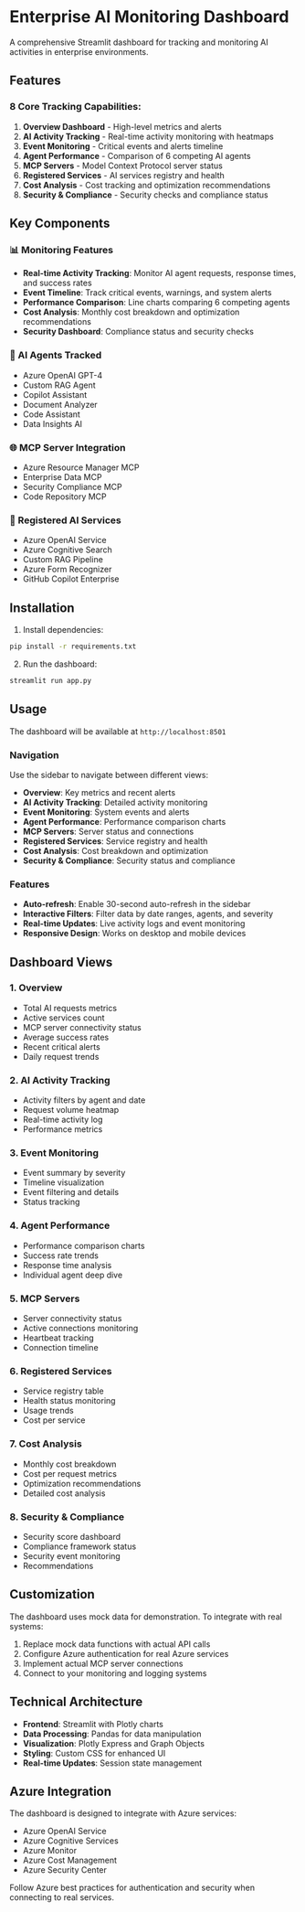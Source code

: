 # Enterprise AI Monitoring Dashboard

A comprehensive Streamlit dashboard for tracking and monitoring AI activities in enterprise environments.

## Features

### 8 Core Tracking Capabilities:

1. **Overview Dashboard** - High-level metrics and alerts
2. **AI Activity Tracking** - Real-time activity monitoring with heatmaps
3. **Event Monitoring** - Critical events and alerts timeline
4. **Agent Performance** - Comparison of 6 competing AI agents
5. **MCP Servers** - Model Context Protocol server status
6. **Registered Services** - AI services registry and health
7. **Cost Analysis** - Cost tracking and optimization recommendations
8. **Security & Compliance** - Security checks and compliance status

## Key Components

### 📊 Monitoring Features
- **Real-time Activity Tracking**: Monitor AI agent requests, response times, and success rates
- **Event Timeline**: Track critical events, warnings, and system alerts
- **Performance Comparison**: Line charts comparing 6 competing agents
- **Cost Analysis**: Monthly cost breakdown and optimization recommendations
- **Security Dashboard**: Compliance status and security checks

### 🤖 AI Agents Tracked
- Azure OpenAI GPT-4
- Custom RAG Agent
- Copilot Assistant
- Document Analyzer
- Code Assistant
- Data Insights AI

### 🌐 MCP Server Integration
- Azure Resource Manager MCP
- Enterprise Data MCP
- Security Compliance MCP
- Code Repository MCP

### 🔧 Registered AI Services
- Azure OpenAI Service
- Azure Cognitive Search
- Custom RAG Pipeline
- Azure Form Recognizer
- GitHub Copilot Enterprise

## Installation

1. Install dependencies:
```bash
pip install -r requirements.txt
```

2. Run the dashboard:
```bash
streamlit run app.py
```

## Usage

The dashboard will be available at `http://localhost:8501`

### Navigation
Use the sidebar to navigate between different views:
- **Overview**: Key metrics and recent alerts
- **AI Activity Tracking**: Detailed activity monitoring
- **Event Monitoring**: System events and alerts
- **Agent Performance**: Performance comparison charts
- **MCP Servers**: Server status and connections
- **Registered Services**: Service registry and health
- **Cost Analysis**: Cost breakdown and optimization
- **Security & Compliance**: Security status and compliance

### Features
- **Auto-refresh**: Enable 30-second auto-refresh in the sidebar
- **Interactive Filters**: Filter data by date ranges, agents, and severity
- **Real-time Updates**: Live activity logs and event monitoring
- **Responsive Design**: Works on desktop and mobile devices

## Dashboard Views

### 1. Overview
- Total AI requests metrics
- Active services count
- MCP server connectivity status
- Average success rates
- Recent critical alerts
- Daily request trends

### 2. AI Activity Tracking
- Activity filters by agent and date
- Request volume heatmap
- Real-time activity log
- Performance metrics

### 3. Event Monitoring
- Event summary by severity
- Timeline visualization
- Event filtering and details
- Status tracking

### 4. Agent Performance
- Performance comparison charts
- Success rate trends
- Response time analysis
- Individual agent deep dive

### 5. MCP Servers
- Server connectivity status
- Active connections monitoring
- Heartbeat tracking
- Connection timeline

### 6. Registered Services
- Service registry table
- Health status monitoring
- Usage trends
- Cost per service

### 7. Cost Analysis
- Monthly cost breakdown
- Cost per request metrics
- Optimization recommendations
- Detailed cost analysis

### 8. Security & Compliance
- Security score dashboard
- Compliance framework status
- Security event monitoring
- Recommendations

## Customization

The dashboard uses mock data for demonstration. To integrate with real systems:

1. Replace mock data functions with actual API calls
2. Configure Azure authentication for real Azure services
3. Implement actual MCP server connections
4. Connect to your monitoring and logging systems

## Technical Architecture

- **Frontend**: Streamlit with Plotly charts
- **Data Processing**: Pandas for data manipulation
- **Visualization**: Plotly Express and Graph Objects
- **Styling**: Custom CSS for enhanced UI
- **Real-time Updates**: Session state management

## Azure Integration

The dashboard is designed to integrate with Azure services:
- Azure OpenAI Service
- Azure Cognitive Services
- Azure Monitor
- Azure Cost Management
- Azure Security Center

Follow Azure best practices for authentication and security when connecting to real services.
